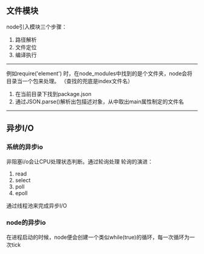 ## 文件模块
node引入模块三个步骤：

1. 路径解析
2. 文件定位
3. 编译执行

---

例如require('element') 时，在node_modules中找到的是个文件夹，node会将目录当一个包来处理。
（查找的兜底是index文件名）

1. 在当前目录下找到package.json
2. 通过JSON.parse()解析出包描述对象，从中取出main属性制定的文件名

---

## 异步I/O
### 系统的异步io
非阻塞i/o会让CPU处理状态判断。通过轮询处理
轮询的演进：

1. read
2. select
3. poll
4. epoll

通过线程池来完成异步I/O
### node的异步io
在进程启动的时候，node便会创建一个类似while(true)的循环，每一次循环为一次tick

